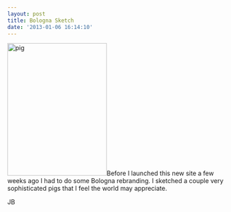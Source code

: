 ```yaml
---
layout: post
title: Bologna Sketch
date: '2013-01-06 16:14:10'
---
```


<a href="http://jonibologna.com/wp-content/uploads/2013/01/pig.jpg"><img class="alignleft size-medium wp-image-174" alt="pig" src="http://jonibologna.com/wp-content/uploads/2013/01/pig-225x300.jpg" width="225" height="300" /></a>Before I launched this new site a few weeks ago I had to do some Bologna rebranding. I sketched a couple very sophisticated pigs that I feel the world may appreciate.

JB